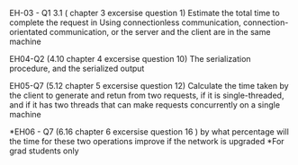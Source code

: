 EH-03 - Q1 3.1 ( chapter 3 excersise question 1)	Estimate the total time to complete the request in Using connectionless communication, connection-orientated communication, or the server and the client are in the same machine

EH04-Q2 (4.10 chapter 4 excersise question 10)	The serialization procedure, and the serialized output

EH05-Q7 (5.12 chapter 5 excersise question 12)	Calculate the time taken by the client to generate and retun from two requests, if it is single-threaded, and if it has two threads that can make requests concurrently on a single machine

*EH06 - Q7 (6.16 chapter 6 excersise question 16 )	by what percentage will the time for these two operations improve if the network is upgraded
*For grad students only